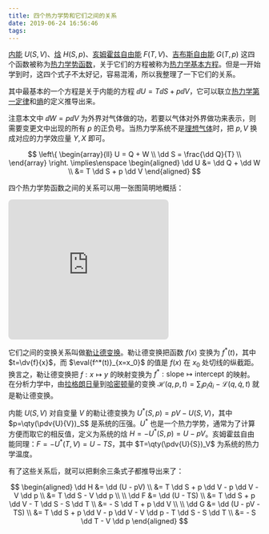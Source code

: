 ```yaml
---
title: 四个热力学势和它们之间的关系
date: 2019-06-24 16:56:46
tags:
---
```


<u>内能</u> $U(S, V)$、<u>焓</u> $H(S, p)$、<u>亥姆霍兹自由能</u> $F(T, V)$、<u>吉布斯自由能</u> $G(T, p)$ 这四个函数被称为<u>热力学势函数</u>，关于它们的方程被称为<u>热力学基本方程</u>。但是一开始学到时，这四个式子不太好记，容易混淆，所以我整理了一下它们的关系。

其中最基本的一个方程是关于内能的方程 $\dd U = T \dd S + p \dd V$，它可以联立<u>热力学第一定律</u>和<u>熵</u>的定义推导出来。

注意本文中 $\dd W = p \dd V$ 为外界对气体做的功，若要以气体对外界做功来表示，则需要变更文中出现的所有 $p$ 的正负号。当热力学系统不是<u>理想气体</u>时，把 $p, V$ 换成对应的力学效应量 $Y, X$ 即可。

$$
\left\{
\begin{array}{ll}
    U = Q + W \\
    \dd S = \frac{\dd Q}{T} \\
\end{array}
\right.
\implies\enspace
\begin{aligned}
\dd U &= \dd Q + \dd W \\
      &= T \dd S + p \dd V
\end{aligned}
$$

四个热力学势函数之间的关系可以用一张图简明地概括：

<!-- https://q.uiver.app/?q=WzAsNCxbMCwwLCJVIl0sWzIsMCwiSCJdLFswLDIsIkYiXSxbMiwyLCJHIl0sWzAsMiwiLVRTIiwyXSxbMCwxLCItcFYiXSxbMSwzLCItVFMiXSxbMiwzLCItcFYiLDJdXQ== -->
<iframe class="quiver-embed" src="https://q.uiver.app/?q=WzAsNCxbMCwwLCJVIl0sWzIsMCwiSCJdLFswLDIsIkYiXSxbMiwyLCJHIl0sWzAsMiwiLVRTIiwyXSxbMCwxLCItcFYiXSxbMSwzLCItVFMiXSxbMiwzLCItcFYiLDJdXQ==&embed" width="320" height="280" style="border-radius: 8px; border: none;"></iframe>

它们之间的变换关系叫做<u>勒让德变换</u>。勒让德变换把函数 $f(x)$ 变换为 $f^*(t)$，其中 $t=\dv{f}{x}$，而 $\eval{f^*(t)}_{x=x_0}$ 的值是 $f(x)$ 在 $x_0$ 处切线的纵截距。换言之，勒让德变换把 $f: x \mapsto y$ 的映射变换为 $f^*: \text{slope}\mapsto\text{intercept}$ 的映射。在分析力学中，由<u>拉格朗日量</u>到<u>哈密顿量</u>的变换 $\mathcal{H}(q,p,t)=\sum_i{ p_i\dot{q}_i} - \mathcal{L}(q,\dot{q},t)$ 就是勒让德变换。

内能 $U(S,V)$ 对自变量 $V$ 的勒让德变换为 $U^*(S,p)=pV-U(S,V)$，其中 $p=\qty(\pdv{U}{V})_S$ 是系统的压强。$U^*$ 也是一个热力学势，通常为了计算方便而取它的相反值，定义为系统的焓 $H=-U^*(S,p)=U-pV$。亥姆霍兹自由能同理：$F=-U^*(T,V)=U-TS$，其中 $T=\qty(\pdv{U}{S})_V$ 为系统的热力学温度。

有了这些关系后，就可以把剩余三条式子都推导出来了：

$$
\begin{aligned}
\dd H &= \dd (U - pV) \\
      &= T \dd S + p \dd V - p \dd V - V \dd p \\
      &= T \dd S - V \dd p \\
\\
\dd F &= \dd (U - TS) \\
      &= T \dd S + p \dd V - T \dd S - S \dd T \\
      &= - S \dd T + p \dd V \\
\\
\dd G &= \dd (U - pV - TS) \\
      &= T \dd S + p \dd V - p \dd V - V \dd p - T \dd S - S \dd T \\
      &= - S \dd T - V \dd p
\end{aligned}
$$

